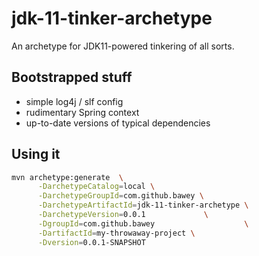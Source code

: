 # jdk-11-tinker-archetype

An archetype for JDK11-powered tinkering of all sorts.

## Bootstrapped stuff
- simple log4j / slf config
- rudimentary Spring context
- up-to-date versions of typical dependencies

## Using it
```bash
mvn archetype:generate  \
      -DarchetypeCatalog=local \
      -DarchetypeGroupId=com.github.bawey \
      -DarchetypeArtifactId=jdk-11-tinker-archetype \
      -DarchetypeVersion=0.0.1             \
      -DgroupId=com.github.bawey                    \
      -DartifactId=my-throwaway-project \
      -Dversion=0.0.1-SNAPSHOT 
```